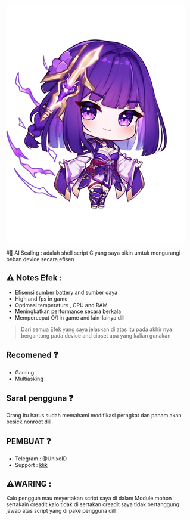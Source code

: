 ![prop 1](/img/prop.png)

#🍃 AI Scaling :
adalah shell script C yang saya bikin umtuk
mengurangi beban device secara efisen

## ⚠️ Notes Efek :
- Efisensi sumber battery and sumber daya
- High and fps in game
- Optimasi temperature , CPU and RAM
- Meningkatkan performance secara berkala
- Mempercepat O/I in game
and lain-lainya dill

> Dari semua Efek yang saya jelaskan di atas itu pada akhir nya bergantung pada device and cipset apa yang kalian gunakan

## Recomened ❓️
- Gaming
- Multiasking

## Sarat pengguna ❓️
Orang itu harus sudah memahami modifikasi 
perngkat dan paham akan besick nonroot dill.

## PEMBUAT ❓️
- Telegram : @UnixeID
- Support    : [klik](https://t.me/Yeye_PID)

 ## ⚠️WARING :
 Kalo penggun mau meyertakan script saya di dalam
 Module mohon sertakain creadit kalo tidak di sertakan
 creadit saya tidak bertanggung jawab atas
 script yang di pake pengguna dill
